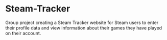 # Steam-Tracker
 Group project creating a Steam Tracker website for Steam users to enter their profile data and view information about their games they have played on their account.
